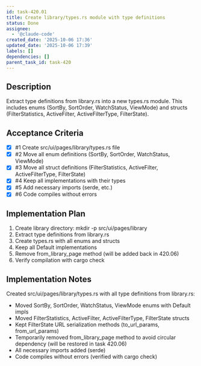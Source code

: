 ```yaml
---
id: task-420.01
title: Create library/types.rs module with type definitions
status: Done
assignee:
  - '@claude-code'
created_date: '2025-10-06 17:36'
updated_date: '2025-10-06 17:39'
labels: []
dependencies: []
parent_task_id: task-420
---
```


## Description

Extract type definitions from library.rs into a new types.rs module. This includes enums (SortBy, SortOrder, WatchStatus, ViewMode) and structs (FilterStatistics, ActiveFilter, ActiveFilterType, FilterState).

## Acceptance Criteria
<!-- AC:BEGIN -->
- [x] #1 Create src/ui/pages/library/types.rs file
- [x] #2 Move all enum definitions (SortBy, SortOrder, WatchStatus, ViewMode)
- [x] #3 Move all struct definitions (FilterStatistics, ActiveFilter, ActiveFilterType, FilterState)
- [x] #4 Keep all implementations with their types
- [x] #5 Add necessary imports (serde, etc.)
- [x] #6 Code compiles without errors
<!-- AC:END -->


## Implementation Plan

1. Create library directory: mkdir -p src/ui/pages/library
2. Extract type definitions from library.rs
3. Create types.rs with all enums and structs
4. Keep all Default implementations
5. Remove from_library_page method (will be added back in 420.06)
6. Verify compilation with cargo check


## Implementation Notes

Created src/ui/pages/library/types.rs with all type definitions from library.rs:

- Moved SortBy, SortOrder, WatchStatus, ViewMode enums with Default impls
- Moved FilterStatistics, ActiveFilter, ActiveFilterType, FilterState structs
- Kept FilterState URL serialization methods (to_url_params, from_url_params)
- Temporarily removed from_library_page method to avoid circular dependency (will be restored in task 420.06)
- All necessary imports added (serde)
- Code compiles without errors (verified with cargo check)
